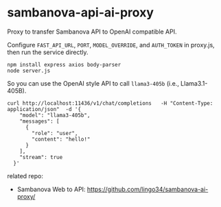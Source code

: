 # sambanova-api-ai-proxy

Proxy to transfer Sambanova API to OpenAI compatible API.

 Configure `FAST_API_URL`, `PORT`, `MODEL_OVERRIDE`, and `AUTH_TOKEN` in proxy.js, then run the service directly.

```shell
npm install express axios body-parser
node server.js
```

So you can use the OpenAI style API to call `llama3-405b` (i.e., Llama3.1-405B).
```shell
curl http://localhost:11436/v1/chat/completions   -H "Content-Type: application/json"  -d '{
    "model": "llama3-405b",
    "messages": [
      {
        "role": "user",
        "content": "hello!"
      }
    ],
    "stream": true
  }'
```

related repo:
-  Sambanova Web to API: https://github.com/lingo34/sambanova-ai-proxy/